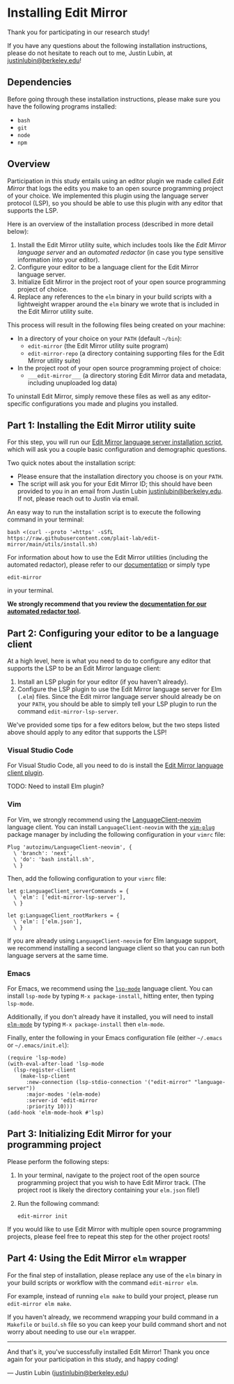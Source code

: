 # Installing Edit Mirror

Thank you for participating in our research study!

If you have any questions about the following installation instructions, please
do not hesitate to reach out to me, Justin Lubin, at
[justinlubin@berkeley.edu](mailto:////justinlubin@berkeley.edu)!

## Dependencies

Before going through these installation instructions, please make sure you have
the following programs installed:

- `bash`
- `git`
- `node`
- `npm`

## Overview

Participation in this study entails using an editor plugin we made called _Edit
Mirror_ that logs the edits you make to an open source programming project of
your choice. We implemented this plugin using the language server protocol
(LSP), so you should be able to use this plugin with any editor that supports
the LSP.

Here is an overview of the installation process (described in more detail
below):

1. Install the Edit Mirror utility suite, which includes tools like the
   _Edit Mirror language server_ and an _automated redactor_ (in case you type
   sensitive information into your editor).
2. Configure your editor to be a language client for the Edit Mirror language
   server.
3. Initialize Edit Mirror in the project root of your open source programming
   project of choice.
4. Replace any references to the `elm` binary in your build scripts with a
   lightweight wrapper around the `elm` binary we wrote that is included in the
   Edit Mirror utility suite.

This process will result in the following files being created on your machine:

- In a directory of your choice on your `PATH` (default `~/bin`):
  - `edit-mirror` (the Edit Mirror utility suite program)
  - `edit-mirror-repo` (a directory containing supporting files for the Edit
    Mirror utility suite)
- In the project root of your open source programming project of choice:
  - `___edit-mirror___` (a directory storing Edit Mirror data and metadata,
    including unuploaded log data)

To uninstall Edit Mirror, simply remove these files as well as any
editor-specific configurations you made and plugins you installed.

## Part 1: Installing the Edit Mirror utility suite

For this step, you will run our
[Edit Mirror language server installation script](../utils/install.sh),
which will ask you a couple basic configuration and demographic
questions.

Two quick notes about the installation script:

- Please ensure that the installation directory you choose is on your `PATH`.
- The script will ask you for your Edit Mirror ID; this should have been
  provided to you in an email from Justin Lubin
  [justinlubin@berkeley.edu](mailto:////justinlubin@berkeley.edu).
  If not, please reach out to Justin via email.

An easy way to run the installation script is to execute the following command
in your terminal:

    bash <(curl --proto '=https' -sSfL https://raw.githubusercontent.com/plait-lab/edit-mirror/main/utils/install.sh)

For information about how to use the Edit Mirror utilities (including the
automated redactor), please refer to our [documentation](./) or simply type

    edit-mirror

in your terminal.

**We strongly recommend that you review the
[documentation for our automated redactor tool](./redactor.md).**

## Part 2: Configuring your editor to be a language client

At a high level, here is what you need to do to configure any editor that
supports the LSP to be an Edit Mirror language client:

1. Install an LSP plugin for your editor (if you haven't already).
2. Configure the LSP plugin to use the Edit Mirror language server for Elm
   (`.elm`) files. Since the Edit mirror language server should already be on
   your `PATH`, you should be able to simply tell your LSP plugin to run the
   command `edit-mirror-lsp-server`.

We've provided some tips for a few editors below, but the two steps listed
above should apply to any editor that supports the LSP!

### Visual Studio Code

For Visual Studio Code, all you need to do is install the
[Edit Mirror language client plugin](https://marketplace.visualstudio.com/items?itemName=plait-lab.edit-mirror).

TODO: Need to install Elm plugin?

### Vim

For Vim, we strongly recommend using the
[LanguageClient-neovim](https://github.com/autozimu/LanguageClient-neovim)
language client. You can install `LanguageClient-neovim` with the
[`vim-plug`](https://github.com/junegunn/vim-plug) package manager by including
the following configuration in your `vimrc` file:

    Plug 'autozimu/LanguageClient-neovim', {
      \ 'branch': 'next',
      \ 'do': 'bash install.sh',
      \ }


Then, add the following configuration to your `vimrc` file:

    let g:LanguageClient_serverCommands = {
      \ 'elm': ['edit-mirror-lsp-server'],
      \ }

    let g:LanguageClient_rootMarkers = {
      \ 'elm': ['elm.json'],
      \ }

If you are already using `LanguageClient-neovim` for Elm language support, we
recommend installing a second language client so that you can run both language
servers at the same time.

### Emacs

For Emacs, we recommend using the
[`lsp-mode`](https://emacs-lsp.github.io)
language client.  You can install `lsp-mode` by typing `M-x package-install`,
hitting enter, then typing `lsp-mode`.

Additionally, if you don't already have it installed, you will need to install
[`elm-mode`](https://github.com/jcollard/elm-mode)
by typing `M-x package-install` then `elm-mode`.

Finally, enter the following in your Emacs configuration file (either `~/.emacs`
or `~/.emacs/init.el`):

    (require 'lsp-mode)
    (with-eval-after-load 'lsp-mode
      (lsp-register-client
        (make-lsp-client
          :new-connection (lsp-stdio-connection '("edit-mirror" "language-server"))
          :major-modes '(elm-mode)
          :server-id 'edit-mirror
          :priority 10)))
    (add-hook 'elm-mode-hook #'lsp)

## Part 3: Initializing Edit Mirror for your programming project

Please perform the following steps:

1. In your terminal, navigate to the project root of the open source
   programming project that you wish to have Edit Mirror track. (The project
   root is likely the directory containing your `elm.json` file!)
2. Run the following command:

       edit-mirror init

If you would like to use Edit Mirror with multiple open source programming
projects, please feel free to repeat this step for the other project roots!

## Part 4: Using the Edit Mirror `elm` wrapper

For the final step of installation, please replace any use of the `elm` binary
in your build scripts or workflow with the command `edit-mirror elm`.

For example, instead of running `elm make` to build your project, please run
`edit-mirror elm make`.

If you haven't already, we recommend wrapping your build command in a
`Makefile` or `build.sh` file so you can keep your build command short and not
worry about needing to use our `elm` wrapper.

---

And that's it, you've successfully installed Edit Mirror! Thank you once again
for your participation in this study, and happy coding!

— Justin Lubin
([justinlubin@berkeley.edu](mailto:////justinlubin@berkeley.edu))

